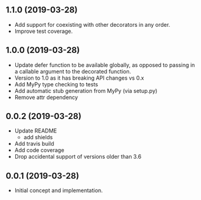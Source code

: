 1.1.0 (2019-03-28)
----------------------
- Add support for coexisting with other decorators in any order.
- Improve test coverage.

1.0.0 (2019-03-28)
----------------------
- Update defer function to be available globally, as 
  opposed to passing in a callable argument to the
  decorated function. 
- Version to 1.0 as it has breaking API changes vs 0.x
- Add MyPy type checking to tests
- Add automatic stub generation from MyPy (via setup.py)
- Remove attr dependency

0.0.2 (2019-03-28)
----------------------
- Update README
    - add shields
- Add travis build
- Add code coverage
- Drop accidental support of versions older than 3.6

0.0.1 (2019-03-28)
----------------------
- Initial concept and implementation.